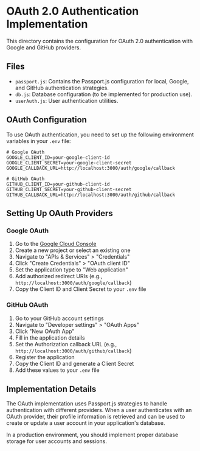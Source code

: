 # OAuth 2.0 Authentication Implementation

This directory contains the configuration for OAuth 2.0 authentication with Google and GitHub providers.

## Files

- `passport.js`: Contains the Passport.js configuration for local, Google, and GitHub authentication strategies.
- `db.js`: Database configuration (to be implemented for production use).
- `userAuth.js`: User authentication utilities.

## OAuth Configuration

To use OAuth authentication, you need to set up the following environment variables in your `.env` file:

```
# Google OAuth
GOOGLE_CLIENT_ID=your-google-client-id
GOOGLE_CLIENT_SECRET=your-google-client-secret
GOOGLE_CALLBACK_URL=http://localhost:3000/auth/google/callback

# GitHub OAuth
GITHUB_CLIENT_ID=your-github-client-id
GITHUB_CLIENT_SECRET=your-github-client-secret
GITHUB_CALLBACK_URL=http://localhost:3000/auth/github/callback
```

## Setting Up OAuth Providers

### Google OAuth

1. Go to the [Google Cloud Console](https://console.cloud.google.com/)
2. Create a new project or select an existing one
3. Navigate to "APIs & Services" > "Credentials"
4. Click "Create Credentials" > "OAuth client ID"
5. Set the application type to "Web application"
6. Add authorized redirect URIs (e.g., `http://localhost:3000/auth/google/callback`)
7. Copy the Client ID and Client Secret to your `.env` file

### GitHub OAuth

1. Go to your GitHub account settings
2. Navigate to "Developer settings" > "OAuth Apps"
3. Click "New OAuth App"
4. Fill in the application details
5. Set the Authorization callback URL (e.g., `http://localhost:3000/auth/github/callback`)
6. Register the application
7. Copy the Client ID and generate a Client Secret
8. Add these values to your `.env` file

## Implementation Details

The OAuth implementation uses Passport.js strategies to handle authentication with different providers. When a user authenticates with an OAuth provider, their profile information is retrieved and can be used to create or update a user account in your application's database.

In a production environment, you should implement proper database storage for user accounts and sessions.